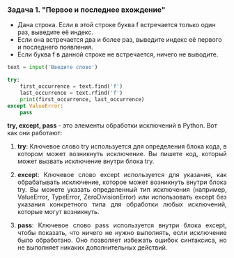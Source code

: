 ### Задача 1. "Первое и последнее вхождение"
* Дана строка. Если в этой строке буква f встречается только один раз, выведите её индекс. 
* Если она встречается два и более раз, выведите индекс её первого и последнего появления.
* Если буква f в данной строке не встречается, ничего не выводите.

```python
text = input('Введите слово')

try:
    first_occurrence = text.find('f')
    last_occurrence = text.rfind('f')
    print(first_occurrence, last_occurrence)
except ValueError:
    pass
```
**try, except, pass** - это элементы обработки исключений в Python. Вот как они работают:
<div style="text-align: justify;">

1) **try**: Ключевое слово try используется для определения блока кода, в котором может возникнуть исключение. Вы пишете код, который может вызвать исключение внутри блока try.


2) **excep**t: Ключевое слово except используется для указания, как обрабатывать исключение, которое может возникнуть внутри блока try. Вы можете указать определенный тип исключения (например, ValueError, TypeError, ZeroDivisionError) или использовать except без указания конкретного типа для обработки любых исключений, которые могут возникнуть.


3) **pass**: Ключевое слово pass используется внутри блока except, чтобы показать, что ничего не нужно выполнять, если исключение было обработано. Оно позволяет избежать ошибок синтаксиса, но не выполняет никаких дополнительных действий.
</div>